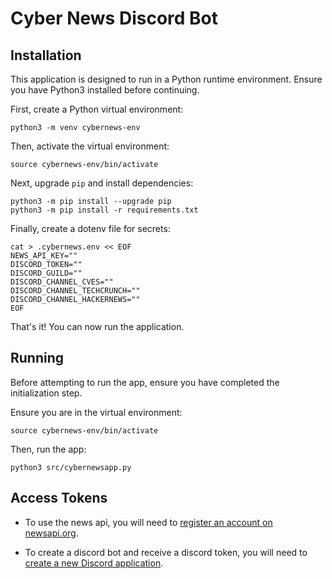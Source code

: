 # Cyber News Discord Bot


## Installation

This application is designed to run in a Python runtime environment. Ensure you have Python3 installed before continuing.


First, create a Python virtual environment:
```
python3 -m venv cybernews-env
```
Then, activate the virtual environment:
```
source cybernews-env/bin/activate
```
Next, upgrade `pip` and install dependencies:
```
python3 -m pip install --upgrade pip
python3 -m pip install -r requirements.txt
```
Finally, create a dotenv file for secrets:
```
cat > .cybernews.env << EOF
NEWS_API_KEY=""
DISCORD_TOKEN=""
DISCORD_GUILD=""
DISCORD_CHANNEL_CVES=""
DISCORD_CHANNEL_TECHCRUNCH=""
DISCORD_CHANNEL_HACKERNEWS=""
EOF
```
That's it! You can now run the application.

## Running
Before attempting to run the app, ensure you have completed the initialization step.

Ensure you are in the virtual environment:
```
source cybernews-env/bin/activate
```
Then, run the app:
```
python3 src/cybernewsapp.py
```

## Access Tokens

- To use the news api, you will need to [register an account on newsapi.org](https://newsapi.org/register).

- To create a discord bot and receive a discord token, you will need to [create a new Discord application](https://discord.com/developers/applications).